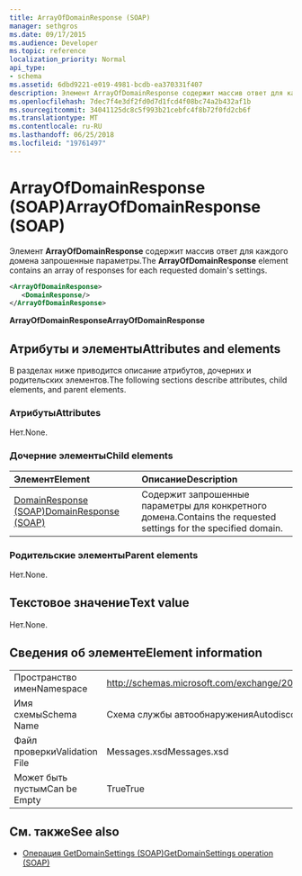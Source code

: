 ```yaml
---
title: ArrayOfDomainResponse (SOAP)
manager: sethgros
ms.date: 09/17/2015
ms.audience: Developer
ms.topic: reference
localization_priority: Normal
api_type:
- schema
ms.assetid: 6dbd9221-e019-4981-bcdb-ea370331f407
description: Элемент ArrayOfDomainResponse содержит массив ответ для каждого домена запрошенные параметры.
ms.openlocfilehash: 7dec7f4e3df2fd0d7d1fcd4f08bc74a2b432af1b
ms.sourcegitcommit: 34041125dc8c5f993b21cebfc4f8b72f0fd2cb6f
ms.translationtype: MT
ms.contentlocale: ru-RU
ms.lasthandoff: 06/25/2018
ms.locfileid: "19761497"
---
```

# <a name="arrayofdomainresponse-soap"></a><span data-ttu-id="fb8af-103">ArrayOfDomainResponse (SOAP)</span><span class="sxs-lookup"><span data-stu-id="fb8af-103">ArrayOfDomainResponse (SOAP)</span></span>

<span data-ttu-id="fb8af-104">Элемент **ArrayOfDomainResponse** содержит массив ответ для каждого домена запрошенные параметры.</span><span class="sxs-lookup"><span data-stu-id="fb8af-104">The **ArrayOfDomainResponse** element contains an array of responses for each requested domain's settings.</span></span> 
  
```XML
<ArrayOfDomainResponse>
   <DomainResponse/>
</ArrayOfDomainResponse>
```

 <span data-ttu-id="fb8af-105">**ArrayOfDomainResponse**</span><span class="sxs-lookup"><span data-stu-id="fb8af-105">**ArrayOfDomainResponse**</span></span>
## <a name="attributes-and-elements"></a><span data-ttu-id="fb8af-106">Атрибуты и элементы</span><span class="sxs-lookup"><span data-stu-id="fb8af-106">Attributes and elements</span></span>

<span data-ttu-id="fb8af-107">В разделах ниже приводится описание атрибутов, дочерних и родительских элементов.</span><span class="sxs-lookup"><span data-stu-id="fb8af-107">The following sections describe attributes, child elements, and parent elements.</span></span>
  
### <a name="attributes"></a><span data-ttu-id="fb8af-108">Атрибуты</span><span class="sxs-lookup"><span data-stu-id="fb8af-108">Attributes</span></span>

<span data-ttu-id="fb8af-109">Нет.</span><span class="sxs-lookup"><span data-stu-id="fb8af-109">None.</span></span>
  
### <a name="child-elements"></a><span data-ttu-id="fb8af-110">Дочерние элементы</span><span class="sxs-lookup"><span data-stu-id="fb8af-110">Child elements</span></span>

|<span data-ttu-id="fb8af-111">**Элемент**</span><span class="sxs-lookup"><span data-stu-id="fb8af-111">**Element**</span></span>|<span data-ttu-id="fb8af-112">**Описание**</span><span class="sxs-lookup"><span data-stu-id="fb8af-112">**Description**</span></span>|
|:-----|:-----|
|[<span data-ttu-id="fb8af-113">DomainResponse (SOAP)</span><span class="sxs-lookup"><span data-stu-id="fb8af-113">DomainResponse (SOAP)</span></span>](domainresponse-soap.md) <br/> |<span data-ttu-id="fb8af-114">Содержит запрошенные параметры для конкретного домена.</span><span class="sxs-lookup"><span data-stu-id="fb8af-114">Contains the requested settings for the specified domain.</span></span>  <br/> |
   
### <a name="parent-elements"></a><span data-ttu-id="fb8af-115">Родительские элементы</span><span class="sxs-lookup"><span data-stu-id="fb8af-115">Parent elements</span></span>

<span data-ttu-id="fb8af-116">Нет.</span><span class="sxs-lookup"><span data-stu-id="fb8af-116">None.</span></span>
  
## <a name="text-value"></a><span data-ttu-id="fb8af-117">Текстовое значение</span><span class="sxs-lookup"><span data-stu-id="fb8af-117">Text value</span></span>

<span data-ttu-id="fb8af-118">Нет.</span><span class="sxs-lookup"><span data-stu-id="fb8af-118">None.</span></span>
  
## <a name="element-information"></a><span data-ttu-id="fb8af-119">Сведения об элементе</span><span class="sxs-lookup"><span data-stu-id="fb8af-119">Element information</span></span>

|||
|:-----|:-----|
|<span data-ttu-id="fb8af-120">Пространство имен</span><span class="sxs-lookup"><span data-stu-id="fb8af-120">Namespace</span></span>  <br/> |http://schemas.microsoft.com/exchange/2010/Autodiscover  <br/> |
|<span data-ttu-id="fb8af-121">Имя схемы</span><span class="sxs-lookup"><span data-stu-id="fb8af-121">Schema Name</span></span>  <br/> |<span data-ttu-id="fb8af-122">Схема службы автообнаружения</span><span class="sxs-lookup"><span data-stu-id="fb8af-122">Autodiscover schema</span></span>  <br/> |
|<span data-ttu-id="fb8af-123">Файл проверки</span><span class="sxs-lookup"><span data-stu-id="fb8af-123">Validation File</span></span>  <br/> |<span data-ttu-id="fb8af-124">Messages.xsd</span><span class="sxs-lookup"><span data-stu-id="fb8af-124">Messages.xsd</span></span>  <br/> |
|<span data-ttu-id="fb8af-125">Может быть пустым</span><span class="sxs-lookup"><span data-stu-id="fb8af-125">Can be Empty</span></span>  <br/> |<span data-ttu-id="fb8af-126">True</span><span class="sxs-lookup"><span data-stu-id="fb8af-126">True</span></span>  <br/> |
   
## <a name="see-also"></a><span data-ttu-id="fb8af-127">См. также</span><span class="sxs-lookup"><span data-stu-id="fb8af-127">See also</span></span>

- [<span data-ttu-id="fb8af-128">Операция GetDomainSettings (SOAP)</span><span class="sxs-lookup"><span data-stu-id="fb8af-128">GetDomainSettings operation (SOAP)</span></span>](getdomainsettings-operation-soap.md)

